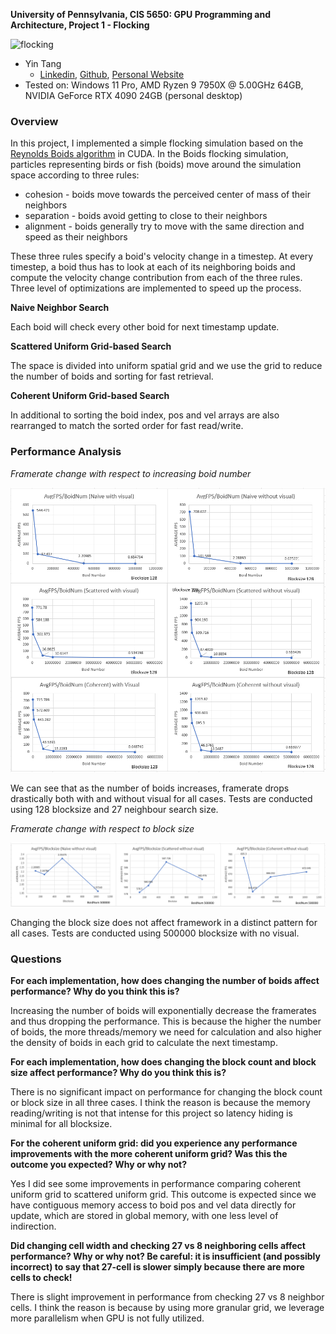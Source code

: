 **University of Pennsylvania, CIS 5650: GPU Programming and Architecture,
Project 1 - Flocking**

![flocking](images/main.gif)

* Yin Tang
  * [Linkedin](https://www.linkedin.com/in/yin-tang-jackeyty/), [Github](https://github.com/JackeyTY), [Personal Website](https://jackeytang.com/)
* Tested on: Windows 11 Pro, AMD Ryzen 9 7950X @ 5.00GHz 64GB, NVIDIA GeForce RTX 4090 24GB (personal desktop)



### Overview

In this project, I implemented a simple flocking simulation based on the [Reynolds Boids algorithm](https://vergenet.net/~conrad/boids/pseudocode.html) in CUDA. In the Boids flocking simulation, particles representing birds or fish (boids) move around the simulation space according to three rules:

* cohesion - boids move towards the perceived center of mass of their neighbors
* separation - boids avoid getting to close to their neighbors
* alignment - boids generally try to move with the same direction and speed as
  their neighbors

These three rules specify a boid's velocity change in a timestep. At every timestep, a boid thus has to look at each of its neighboring boids and compute the velocity change contribution from each of the three rules. Three level of optimizations are implemented to speed up the process.

**Naive Neighbor Search**

Each boid will check every other boid for next timestamp update.

**Scattered Uniform Grid-based Search**

The space is divided into uniform spatial grid and we use the grid to reduce the number of boids and sorting for fast retrieval.

**Coherent Uniform Grid-based Search**

In additional to sorting the boid index, pos and vel arrays are also rearranged to match the sorted order for fast read/write.



### Performance Analysis

*Framerate change with respect to increasing boid number*

![avgfps-boidcount](images/t1.png)

We can see that as the number of boids increases, framerate drops drastically both with and without visual for all cases. Tests are conducted using 128 blocksize and 27 neighbour search size.

*Framerate change with respect to block size*

![avgfps-blocksize](images/t2.png)

Changing the block size does not affect framework in a distinct pattern for all cases. Tests are conducted using 500000 blocksize with no visual.



### Questions

**For each implementation, how does changing the number of boids affect performance? Why do you think this is?**

Increasing the number of boids will exponentially decrease the framerates and thus dropping the performance. This is because the higher the number of boids, the more threads/memory we need for calculation and also higher the density of boids in each grid to calculate the next timestamp.

**For each implementation, how does changing the block count and block size affect performance? Why do you think this is?**

There is no significant impact on performance for changing the block count or block size in all three cases. I think the reason is because the memory reading/writing is not that intense for this project so latency hiding is minimal for all blocksize.

**For the coherent uniform grid: did you experience any performance improvements with the more coherent uniform grid? Was this the outcome you expected? Why or why not?**

Yes I did see some improvements in performance comparing coherent uniform grid to scattered uniform grid. This outcome is expected since we have contiguous memory access to boid pos and vel data directly for update, which are stored in global memory, with one less level of indirection.

**Did changing cell width and checking 27 vs 8 neighboring cells affect performance? Why or why not? Be careful: it is insufficient (and possibly incorrect) to say that 27-cell is slower simply because there are more cells to check!**

There is slight improvement in performance from checking 27 vs 8 neighbor cells. I think the reason is because by using more granular grid, we leverage more parallelism when GPU is not fully utilized. 
